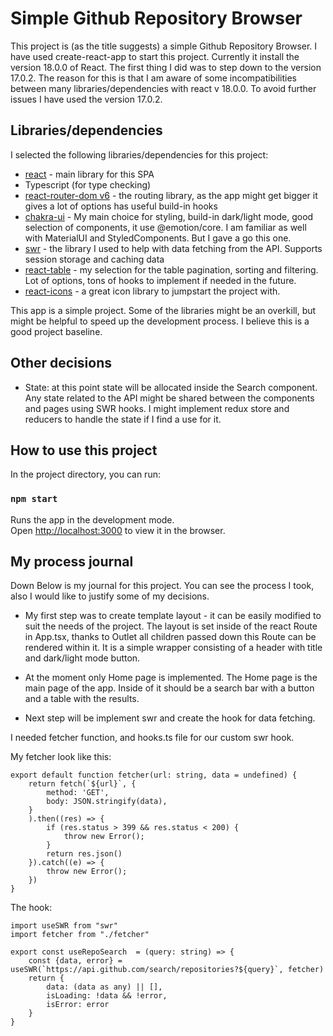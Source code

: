 # Simple Github Repository Browser
This project is (as the title suggests) a simple Github Repository Browser.
I have used create-react-app to start this project. Currently it install the version 18.0.0 of React.
The first thing I did was to step down to the version 17.0.2. The reason for this is that I am aware
of some incompatibilities between many libraries/dependencies with react v 18.0.0. To avoid further issues
I have used the version 17.0.2.

## Libraries/dependencies
I selected the following libraries/dependencies for this project:

* [react](https://reactjs.org/) - main library for this SPA
* Typescript (for type checking)
* [react-router-dom v6](https://reactrouter.com/) - the routing library, as the app might get bigger it gives a lot of options has useful build-in hooks
* [chakra-ui](https://chakra-ui.com/) - My main choice for styling, build-in dark/light mode, good selection of components, it use @emotion/core. I am familiar as well with MaterialUI and StyledComponents. But I gave a go this one.
* [swr](https://swr.now.sh/) - the library I used to help with data fetching from the API. Supports session storage and caching data
* [react-table](https://react-table.js.org/) - my selection for the table pagination, sorting and filtering. Lot of options, tons of hooks to implement if needed in the future. 
* [react-icons](https://react-icons.github.io/) - a great icon library to jumpstart the project with. 

This app is a simple project. Some of the libraries might be an overkill, but might be helpful to speed up the development process.
I believe this is a good project baseline. 

## Other decisions
* State: at this point state will be allocated inside the Search component. Any state related to the API might be shared
between the components and pages using SWR hooks. I might implement redux store and reducers to handle the state if I find a use for it.

## How to use this project

In the project directory, you can run:

### `npm start`

Runs the app in the development mode.\
Open [http://localhost:3000](http://localhost:3000) to view it in the browser.

## My process journal

Down Below is my journal for this project. You can see the process I took, also I would like to justify some of my decisions.

* My first step was to create template layout - it can be easily modified to suit the needs of the project.
  The layout is set inside of the react Route in App.tsx, thanks to Outlet all children passed down this Route can be rendered within it.
  It is a simple wrapper consisting of a header with title and dark/light mode button.

* At the moment only Home page is implemented. The Home page is the main page of the app. Inside of it should be a search bar with a button and a table with the results.

* Next step will be implement swr and create the hook for data fetching.

I needed fetcher function, and hooks.ts file for our custom swr hook.

My fetcher look like this:
```
export default function fetcher(url: string, data = undefined) {
    return fetch(`${url}`, {
        method: 'GET',
        body: JSON.stringify(data),
    }
    ).then((res) => {
        if (res.status > 399 && res.status < 200) {
            throw new Error();
        }
        return res.json()
    }).catch((e) => {
        throw new Error();
    })
}
```

The hook:
``` 
import useSWR from "swr"
import fetcher from "./fetcher"

export const useRepoSearch  = (query: string) => {
    const {data, error} = useSWR(`https://api.github.com/search/repositories?${query}`, fetcher)
    return {
        data: (data as any) || [],
        isLoading: !data && !error,
        isError: error
    }
}
```








